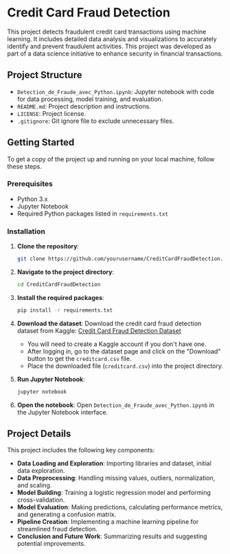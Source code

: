 # Credit Card Fraud Detection

This project detects fraudulent credit card transactions using machine learning. It includes detailed data analysis and visualizations to accurately identify and prevent fraudulent activities. This project was developed as part of a data science initiative to enhance security in financial transactions.

## Project Structure

- `Detection_de_Fraude_avec_Python.ipynb`: Jupyter notebook with code for data processing, model training, and evaluation.
- `README.md`: Project description and instructions.
- `LICENSE`: Project license.
- `.gitignore`: Git ignore file to exclude unnecessary files.

## Getting Started

To get a copy of the project up and running on your local machine, follow these steps.

### Prerequisites

- Python 3.x
- Jupyter Notebook
- Required Python packages listed in `requirements.txt`

### Installation

1. **Clone the repository**:
   ```bash
   git clone https://github.com/yourusername/CreditCardFraudDetection.git

2. **Navigate to the project directory**:
   ```bash
   cd CreditCardFraudDetection

3. **Install the required packages**:
   ```bash
   pip install -r requirements.txt
   
4. **Download the dataset**:
   Download the credit card fraud detection dataset from Kaggle:
   [Credit Card Fraud Detection Dataset](https://www.kaggle.com/datasets/mlg-ulb/creditcardfraud)
   
   - You will need to create a Kaggle account if you don't have one.
   - After logging in, go to the dataset page and click on the "Download" button to get the `creditcard.csv` file.
   - Place the downloaded file (`creditcard.csv`) into the project directory.
  
5. **Run Jupyter Notebook**:
   ```bash
   jupyter notebook
   
6. **Open the notebook**:
   Open `Detection_de_Fraude_avec_Python.ipynb` in the Jupyter Notebook interface.

## Project Details

This project includes the following key components:

- **Data Loading and Exploration**: Importing libraries and dataset, initial data exploration.
- **Data Preprocessing**: Handling missing values, outliers, normalization, and scaling.
- **Model Building**: Training a logistic regression model and performing cross-validation.
- **Model Evaluation**: Making predictions, calculating performance metrics, and generating a confusion matrix.
- **Pipeline Creation**: Implementing a machine learning pipeline for streamlined fraud detection.
- **Conclusion and Future Work**: Summarizing results and suggesting potential improvements.
